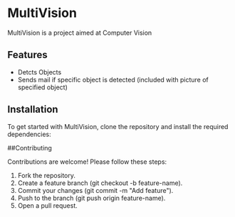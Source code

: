 # MultiVision

MultiVision is a project aimed at Computer Vision

## Features

- Detcts Objects
- Sends mail if specific object is detected (included with picture of specified object)

## Installation

To get started with MultiVision, clone the repository and install the required dependencies:

##Contributing

Contributions are welcome! Please follow these steps:

1) Fork the repository.
2) Create a feature branch (git checkout -b feature-name).
3) Commit your changes (git commit -m "Add feature").
4) Push to the branch (git push origin feature-name).
5) Open a pull request.
